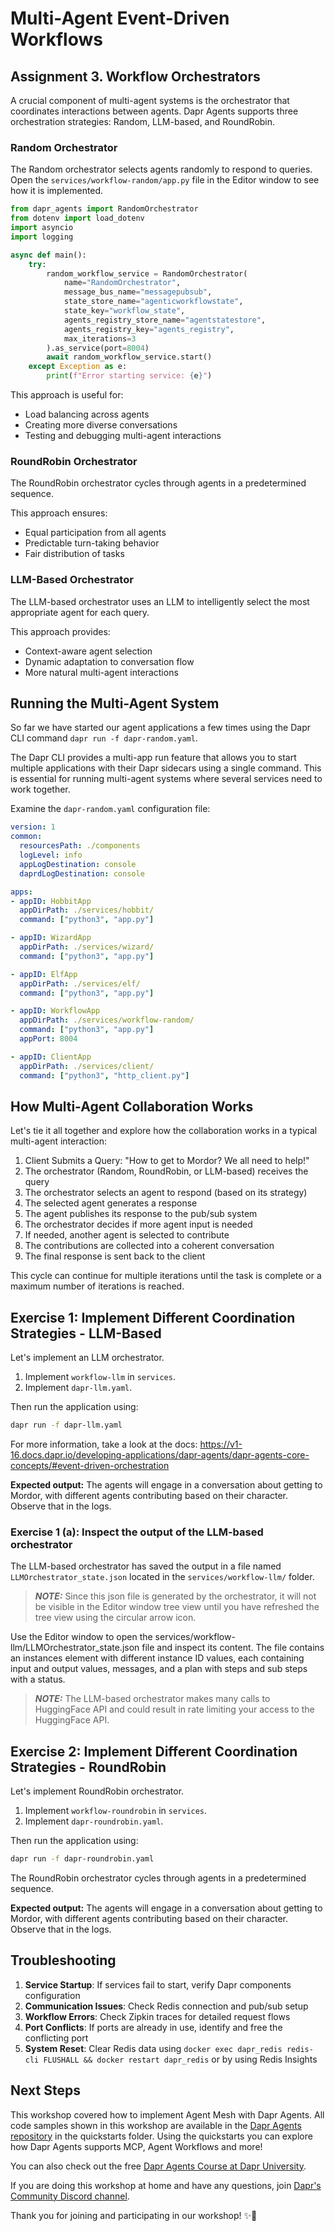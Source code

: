 # Multi-Agent Event-Driven Workflows

## Assignment 3. Workflow Orchestrators

A crucial component of multi-agent systems is the orchestrator that coordinates interactions between agents. Dapr Agents supports three orchestration strategies: Random, LLM-based, and RoundRobin.

### Random Orchestrator

The Random orchestrator selects agents randomly to respond to queries. Open the `services/workflow-random/app.py` file in the Editor window to see how it is implemented.

```python
from dapr_agents import RandomOrchestrator
from dotenv import load_dotenv
import asyncio
import logging

async def main():
    try:
        random_workflow_service = RandomOrchestrator(
            name="RandomOrchestrator",
            message_bus_name="messagepubsub",
            state_store_name="agenticworkflowstate",
            state_key="workflow_state",
            agents_registry_store_name="agentstatestore",
            agents_registry_key="agents_registry",
            max_iterations=3
        ).as_service(port=8004)
        await random_workflow_service.start()
    except Exception as e:
        print(f"Error starting service: {e}")
```

This approach is useful for:

* Load balancing across agents
* Creating more diverse conversations
* Testing and debugging multi-agent interactions

### RoundRobin Orchestrator

The RoundRobin orchestrator cycles through agents in a predetermined sequence.

This approach ensures:

* Equal participation from all agents
* Predictable turn-taking behavior
* Fair distribution of tasks

### LLM-Based Orchestrator

The LLM-based orchestrator uses an LLM to intelligently select the most appropriate agent for each query. 

This approach provides:

* Context-aware agent selection
* Dynamic adaptation to conversation flow
* More natural multi-agent interactions

## Running the Multi-Agent System

So far we have started our agent applications a few times using the Dapr CLI command `dapr run -f dapr-random.yaml`.

The Dapr CLI provides a multi-app run feature that allows you to start multiple applications with their Dapr sidecars using a single command. This is essential for running multi-agent systems where several services need to work together.

Examine the `dapr-random.yaml` configuration file:

```yaml
version: 1
common:
  resourcesPath: ./components
  logLevel: info
  appLogDestination: console
  daprdLogDestination: console

apps:
- appID: HobbitApp
  appDirPath: ./services/hobbit/
  command: ["python3", "app.py"]

- appID: WizardApp
  appDirPath: ./services/wizard/
  command: ["python3", "app.py"]

- appID: ElfApp
  appDirPath: ./services/elf/
  command: ["python3", "app.py"]

- appID: WorkflowApp
  appDirPath: ./services/workflow-random/
  command: ["python3", "app.py"]
  appPort: 8004

- appID: ClientApp
  appDirPath: ./services/client/
  command: ["python3", "http_client.py"]
```

## How Multi-Agent Collaboration Works

Let's tie it all together and explore how the collaboration works in a typical multi-agent interaction:

1. Client Submits a Query: "How to get to Mordor? We all need to help!"
2. The orchestrator (Random, RoundRobin, or LLM-based) receives the query
3. The orchestrator selects an agent to respond (based on its strategy)
4. The selected agent generates a response
5. The agent publishes its response to the pub/sub system
6. The orchestrator decides if more agent input is needed
7. If needed, another agent is selected to contribute
8. The contributions are collected into a coherent conversation
9. The final response is sent back to the client

This cycle can continue for multiple iterations until the task is complete or a maximum number of iterations is reached.

## Exercise 1: Implement Different Coordination Strategies - LLM-Based

Let's implement an LLM orchestrator.

1. Implement `workflow-llm` in `services`.
2. Implement `dapr-llm.yaml`.

Then run the application using:

```bash
dapr run -f dapr-llm.yaml
```

For more information, take a look at the docs: https://v1-16.docs.dapr.io/developing-applications/dapr-agents/dapr-agents-core-concepts/#event-driven-orchestration

**Expected output:** The agents will engage in a conversation about getting to Mordor, with different agents contributing based on their character. Observe that in the logs.

### Exercise 1 (a): Inspect the output of the LLM-based orchestrator

The LLM-based orchestrator has saved the output in a file named `LLMOrchestrator_state.json` located in the `services/workflow-llm/` folder.

> **_NOTE:_** Since this json file is generated by the orchestrator, it will not be visible in the Editor window tree view until you have refreshed the tree view using the circular arrow icon.

Use the Editor window to open the services/workflow-llm/LLMOrchestrator_state.json file and inspect its content. The file contains an instances element with different instance ID values, each containing input and output values, messages, and a plan with steps and sub steps with a status.

> **_NOTE:_** The LLM-based orchestrator makes many calls to HuggingFace API and could result in rate limiting your access to the HuggingFace API.

## Exercise 2: Implement Different Coordination Strategies - RoundRobin

Let's implement RoundRobin orchestrator.

1. Implement `workflow-roundrobin` in `services`.
2. Implement `dapr-roundrobin.yaml`.

Then run the application using:

```bash
dapr run -f dapr-roundrobin.yaml 
```

The RoundRobin orchestrator cycles through agents in a predetermined sequence.

**Expected output:** The agents will engage in a conversation about getting to Mordor, with different agents contributing based on their character. Observe that in the logs.

## Troubleshooting

1. **Service Startup**: If services fail to start, verify Dapr components configuration
2. **Communication Issues**: Check Redis connection and pub/sub setup
3. **Workflow Errors**: Check Zipkin traces for detailed request flows
4. **Port Conflicts**: If ports are already in use, identify and free the conflicting port
5. **System Reset**: Clear Redis data using `docker exec dapr_redis redis-cli FLUSHALL && docker restart dapr_redis` or by using Redis Insights

## Next Steps

This workshop covered how to implement Agent Mesh with Dapr Agents. All code samples shown in this workshop are available in the [Dapr Agents repository](https://github.com/dapr/dapr-agents/tree/main) in the quickstarts folder. Using the quickstarts you can explore how Dapr Agents supports MCP, Agent Workflows and more!

You can also check out the free [Dapr Agents Course at Dapr University](https://www.diagrid.io/dapr-university).

If you are doing this workshop at home and have any questions, join [Dapr's Community Discord channel](https://dapr.io/community/).

Thank you for joining and participating in our workshop! ✨🎉